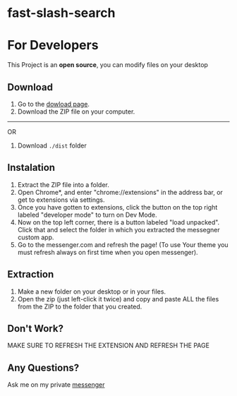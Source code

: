 # fast-slash-search

# For Developers 

This Project is an **open source**, you can modify files on your desktop

## Download 

1. Go to the [dowload page](https://www.facebook.com/).
2. Download the ZIP file on your computer.
 ---
 OR 
1. Download ``` ./dist ``` folder

## Instalation

 1. Extract the ZIP file into a folder.
 2. Open Chrome*, and enter "chrome://extensions" in the address bar, or get to extensions via settings.
 3. Once you have gotten to extensions, click the button on the top right labeled "developer mode" to turn on Dev Mode.
 4. Now on the top left corner, there is a button labeled "load unpacked". Click that and select the folder in which you extracted the messegner custom app.
 5. Go to the messenger.com and refresh the page! (To use Your theme you must refresh always on first time when you open messenger).

## Extraction

 1. Make a new folder on your desktop or in your files.
 2. Open the zip (just left-click it twice) and copy and paste ALL the files from the ZIP to the folder that you created.

## Don't Work? 

MAKE SURE TO REFRESH THE EXTENSION AND REFRESH THE PAGE  

## Any Questions?

Ask me on my private [messenger](https://www.messenger.com/t/100005543894347)


